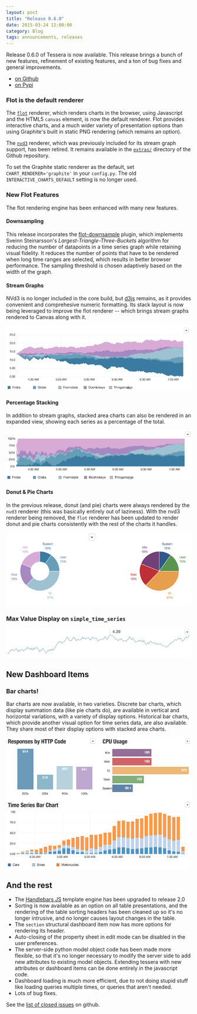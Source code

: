 ```yaml
---
layout: post
title: "Release 0.6.0"
date: 2015-03-24 12:00:00
category: Blog
tags: announcements, releases
---
```


Release 0.6.0 of Tessera is now available. This release brings a bunch
of new features, refinement of existing features, and a ton of bug
fixes and general improvements.

* [on Github](https://github.com/urbanairship/tessera/releases/tag/v0.6.0)
* [on Pypi](https://pypi.python.org/pypi/tessera/0.6.0)


### Flot is the default renderer


The [`flot`](http://www.flotcharts.org/) renderer, which renders charts in the browser, using Javascript and the HTML5 `canvas` element, is now the default renderer. Flot provides interactive charts, and a much wider variety of presentation options than using Graphite's built in static PNG rendering (which remains an option).

The [`nvd3`](http://nvd3.org/) renderer, which was previously included for its stream graph support, has been retired. It remains available in the [`extras/`](https://github.com/urbanairship/tessera/tree/master/extras) directory of the Github repository.

To set the Graphite static renderer as the default, set `CHART_RENDERER='graphite'` in your `config.py`. The old `INTERACTIVE_CHARTS_DEFAULT` setting is no longer used.

### New Flot Features

The flot rendering engine has been enhanced with many new features.

#### Downsampling

This release incorporates the [flot-downsample](https://github.com/sveinn-steinarsson/flot-downsample/) plugin, which implements Sveinn Steinarsson's _Largest-Triangle-Three-Buckets_ algorithm for reducing the number of datapoints in a time series graph while retaining visual fidelity. It reduces the number of points that have to be rendered when long time ranges are selected, which results in better browser performance. The sampling threshold is chosen adaptively based on the width of the graph.

#### Stream Graphs

NVd3 is no longer included in the core build, but [d3js](http://d3js.org/) remains, as it provides convenient and comprehesive numeric formatting. Its stack layout is now being leveraged to improve the flot renderer -- which brings stream graphs rendered to Canvas along with it.

![](/images/0.6/stream-graph.png)

#### Percentage Stacking

In addition to stream graphs, stacked area charts can also be rendered in an expanded view, showing each series as a percentage of the total.

![](/images/0.6/percentage-stacking.png)

#### Donut & Pie Charts

In the previous release, donut (and pie) charts were always rendered by the `nvd3` renderer (this was basically entirely out of laziness). With the nvd3 renderer being removed, the `flot` renderer has been updated to render donut and pie charts consistently with the rest of the charts it handles.

![](/images/0.6/donuts.png)

### Max Value Display on `simple_time_series`

![](/images/0.6/max-value.png)

## New Dashboard Items

### Bar charts!

Bar charts are now available, in two varieties. Discrete bar charts, which display summation data (like pie charts do), are available in vertical and horizontal variations, with a variety of display options. Historical bar charts, which provide another visual option for time series data, are also available. They share most of their display options with stacked area charts.

![](/images/0.6/bars.png)

## And the rest

* The [Handlebars JS]() template engine has been upgraded to release 2.0
* Sorting is now available as an option on all table presentations, and the rendering of the table sorting headers has been cleaned up so it's no longer intrusive, and no longer causes layout changes in the table.
* The `section` structural dashboard item now has more options for rendering its header.
* Auto-closing of the property sheet in edit mode can be disabled in the user preferences.
* The server-side python model object code has been made more flexible, so that it's no longer necessary to modify the server side to add new attributes to existing model objects. Extending tessera with new attributes or dashboard items can be done entirely in the javascript code.
* Dashboard loading is much more efficient, due to not doing stupid stuff like loading queries multiple times, or queries that aren't needed.
* Lots of bug fixes.

See the
[list of closed issues](https://github.com/urbanairship/tessera/issues?q=milestone%3A%22Release+0.6%22+is%3Aclosed)
on github.
